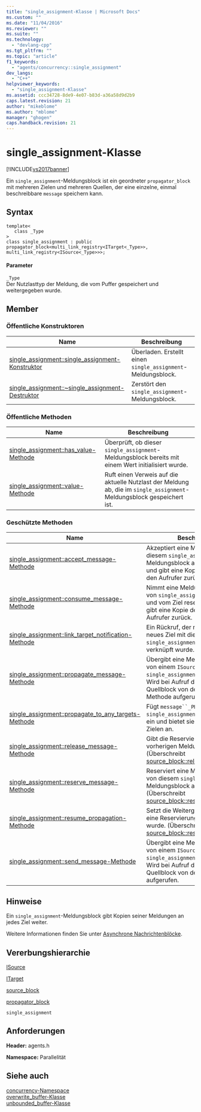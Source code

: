 ```yaml
---
title: "single_assignment-Klasse | Microsoft Docs"
ms.custom: ""
ms.date: "11/04/2016"
ms.reviewer: ""
ms.suite: ""
ms.technology: 
  - "devlang-cpp"
ms.tgt_pltfrm: ""
ms.topic: "article"
f1_keywords: 
  - "agents/concurrency::single_assignment"
dev_langs: 
  - "C++"
helpviewer_keywords: 
  - "single_assignment-Klasse"
ms.assetid: ccc34728-8de9-4e07-b83d-a36a58d9d2b9
caps.latest.revision: 21
author: "mikeblome"
ms.author: "mblome"
manager: "ghogen"
caps.handback.revision: 21
---
```

# single_assignment-Klasse
[!INCLUDE[vs2017banner](../../../assembler/inline/includes/vs2017banner.md)]

Ein `single_assignment`\-Meldungsblock ist ein geordneter `propagator_block` mit mehreren Zielen und mehreren Quellen, der eine einzelne, einmal beschreibbare `message` speichern kann.  
  
## Syntax  
  
```  
template<  
   class _Type  
>  
class single_assignment : public propagator_block<multi_link_registry<ITarget<_Type>>, multi_link_registry<ISource<_Type>>>;  
```  
  
#### Parameter  
 `_Type`  
 Der Nutzlasttyp der Meldung, die vom Puffer gespeichert und weitergegeben wurde.  
  
## Member  
  
### Öffentliche Konstruktoren  
  
|Name|**Beschreibung**|  
|----------|----------------------|  
|[single\_assignment::single\_assignment\-Konstruktor](../Topic/single_assignment::single_assignment%20Constructor.md)|Überladen.  Erstellt einen `single_assignment`\-Meldungsblock.|  
|[single\_assignment::~single\_assignment\-Destruktor](../Topic/single_assignment::~single_assignment%20Destructor.md)|Zerstört den `single_assignment`\-Meldungsblock.|  
  
### Öffentliche Methoden  
  
|Name|**Beschreibung**|  
|----------|----------------------|  
|[single\_assignment::has\_value\-Methode](../Topic/single_assignment::has_value%20Method.md)|Überprüft, ob dieser `single_assignment`\-Meldungsblock bereits mit einem Wert initialisiert wurde.|  
|[single\_assignment::value\-Methode](../Topic/single_assignment::value%20Method.md)|Ruft einen Verweis auf die aktuelle Nutzlast der Meldung ab, die im `single_assignment`\-Meldungsblock gespeichert ist.|  
  
### Geschützte Methoden  
  
|Name|**Beschreibung**|  
|----------|----------------------|  
|[single\_assignment::accept\_message\-Methode](../Topic/single_assignment::accept_message%20Method.md)|Akzeptiert eine Meldung, die von diesem `single_assignment`\-Meldungsblock angeboten wurde, und gibt eine Kopie der Meldung an den Aufrufer zurück.|  
|[single\_assignment::consume\_message\-Methode](../Topic/single_assignment::consume_message%20Method.md)|Nimmt eine Meldung an, die zuvor von `single_assignment` angeboten und vom Ziel reserviert wurde, und gibt eine Kopie der Meldung an den Aufrufer zurück.|  
|[single\_assignment::link\_target\_notification\-Methode](../Topic/single_assignment::link_target_notification%20Method.md)|Ein Rückruf, der meldet, dass ein neues Ziel mit diesem `single_assignment`\-Meldungsblock verknüpft wurde.|  
|[single\_assignment::propagate\_message\-Methode](../Topic/single_assignment::propagate_message%20Method.md)|Übergibt eine Meldung asynchron von einem `ISource`\-Block an diesen `single_assignment`\-Meldungsblock.  Wird bei Aufruf durch einen Quellblock von der `propagate`\-Methode aufgerufen.|  
|[single\_assignment::propagate\_to\_any\_targets\-Methode](../Topic/single_assignment::propagate_to_any_targets%20Method.md)|Fügt `message``_PMessage` in diesen `single_assignment`\-Meldungsblock ein und bietet sie allen verknüpften Zielen an.|  
|[single\_assignment::release\_message\-Methode](../Topic/single_assignment::release_message%20Method.md)|Gibt die Reservierung einer vorherigen Meldung frei. \(Überschreibt [source\_block::release\_message](../Topic/source_block::release_message%20Method.md).\)|  
|[single\_assignment::reserve\_message\-Methode](../Topic/single_assignment::reserve_message%20Method.md)|Reserviert eine Meldung, die zuvor von diesem `single_assignment`\-Meldungsblock angeboten wurde. \(Überschreibt [source\_block::reserve\_message](../Topic/source_block::reserve_message%20Method.md).\)|  
|[single\_assignment::resume\_propagation\-Methode](../Topic/single_assignment::resume_propagation%20Method.md)|Setzt die Weitergabe fort, nachdem eine Reservierung freigegeben wurde. \(Überschreibt [source\_block::resume\_propagation](../Topic/source_block::resume_propagation%20Method.md).\)|  
|[single\_assignment::send\_message\-Methode](../Topic/single_assignment::send_message%20Method.md)|Übergibt eine Meldung synchron von einem `ISource`\-Block an diesen `single_assignment`\-Meldungsblock.  Wird bei Aufruf durch einen Quellblock von der `send`\-Methode aufgerufen.|  
  
## Hinweise  
 Ein `single_assignment`\-Meldungsblock gibt Kopien seiner Meldungen an jedes Ziel weiter.  
  
 Weitere Informationen finden Sie unter [Asynchrone Nachrichtenblöcke](../../../parallel/concrt/asynchronous-message-blocks.md).  
  
## Vererbungshierarchie  
 [ISource](../../../parallel/concrt/reference/isource-class.md)  
  
 [ITarget](../../../parallel/concrt/reference/itarget-class.md)  
  
 [source\_block](../../../parallel/concrt/reference/source-block-class.md)  
  
 [propagator\_block](../../../parallel/concrt/reference/propagator-block-class.md)  
  
 `single_assignment`  
  
## Anforderungen  
 **Header:** agents.h  
  
 **Namespace:** Parallelität  
  
## Siehe auch  
 [concurrency\-Namespace](../../../parallel/concrt/reference/concurrency-namespace.md)   
 [overwrite\_buffer\-Klasse](../../../parallel/concrt/reference/overwrite-buffer-class.md)   
 [unbounded\_buffer\-Klasse](../Topic/unbounded_buffer%20Class.md)